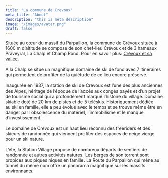 ```yaml
---
title: "La commune de Crevoux"
meta_title: "About"
description: "this is meta description"
image: "/images/avatar.png"
draft: false
---
```


Située au cœur du massif du Parpaillon, la commune de Crévoux située à 1600 m d’altitude se compose de son chef-lieu Crévoux et de 3 hameaux Praveyral, La Chalp et Champ Rond. Pour en savoir plus: [Crévoux et sa vallée](https://www.crevoux.fr/notre-vallee/).<br><br>
A la Chalp se situe un magnifique domaine de ski de fond avec 7 itinéraires qui permettent de profiter de la quiétude de ce lieu encore préservé.<br><br>
Inaugurée en 1937, la station de ski de Crévoux est l’une des plus anciennes des Alpes, héritage de l’époque de l’accès aux congés payés et d’un projet de tourisme social qui a profondément marqué l’histoire du village. Domaine skiable doté de 20 km de pistes et de 5 téléskis. Historiquement dédiée au ski en famille, elle a peu évolué avec le temps et se trouve même être en danger par l’obsolescence du matériel, l’immobilisme et le manque d’investissement.<br><br>
Le domaine de Crevoux est un haut lieu reconnu des freeriders et des skieurs de randonnée qui viennent profiter des espaces de neige  vierge pour un ski nature.<br><br>
L’été, la Station Village propose de nombreux départs de sentiers de randonnée et autres activités natures. Les berges de son torrent sont propices aux piques niques en famille. La Route du Parpaillon qui mène au tunnel du même nom offre un panorama magnifique sur les massifs environnants.

